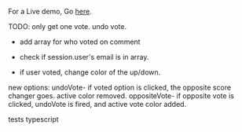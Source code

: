 For a Live demo, Go <a href="https://robo-blog.vercel.app/" target="_blank">here</a>.

TODO:
only get one vote. undo vote.

- add array for who voted on comment

- check if session.user's email is in array.

- if user voted, change color of the up/down.

new options:
undoVote- if voted option is clicked, the opposite score changer goes. active color removed.
oppositeVote- if opposite vote is clicked, undoVote is fired, and active vote color added.

tests
typescript
